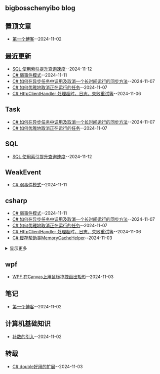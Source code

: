 ## bigbosschenyibo blog
## 置顶文章
- [第一个博客](https://github.com/bigbosschenyibo/gitblog/issues/1)--2024-11-02
## 最近更新
- [SQL 使用索引提升查询速度](https://github.com/bigbosschenyibo/gitblog/issues/10)--2024-11-12
- [C# 弱事件模式](https://github.com/bigbosschenyibo/gitblog/issues/9)--2024-11-11
- [C# 如何在异步任务中调用及取消一个长时间运行的同步方法](https://github.com/bigbosschenyibo/gitblog/issues/8)--2024-11-07
- [C# 如何优雅地取消正在运行的任务](https://github.com/bigbosschenyibo/gitblog/issues/7)--2024-11-07
- [C# HttpClientHandler 处理超时、日志、失败重试等](https://github.com/bigbosschenyibo/gitblog/issues/6)--2024-11-06
## Task
- [C# 如何在异步任务中调用及取消一个长时间运行的同步方法](https://github.com/bigbosschenyibo/gitblog/issues/8)--2024-11-07
- [C# 如何优雅地取消正在运行的任务](https://github.com/bigbosschenyibo/gitblog/issues/7)--2024-11-07
## SQL
- [SQL 使用索引提升查询速度](https://github.com/bigbosschenyibo/gitblog/issues/10)--2024-11-12
## WeakEvent
- [C# 弱事件模式](https://github.com/bigbosschenyibo/gitblog/issues/9)--2024-11-11
## csharp
- [C# 弱事件模式](https://github.com/bigbosschenyibo/gitblog/issues/9)--2024-11-11
- [C# 如何在异步任务中调用及取消一个长时间运行的同步方法](https://github.com/bigbosschenyibo/gitblog/issues/8)--2024-11-07
- [C# 如何优雅地取消正在运行的任务](https://github.com/bigbosschenyibo/gitblog/issues/7)--2024-11-07
- [C# HttpClientHandler 处理超时、日志、失败重试等](https://github.com/bigbosschenyibo/gitblog/issues/6)--2024-11-06
- [C# 缓存帮助类MemoryCacheHelper](https://github.com/bigbosschenyibo/gitblog/issues/5)--2024-11-03
<details><summary>显示更多</summary>

- [C# double好用的扩展](https://github.com/bigbosschenyibo/gitblog/issues/4)--2024-11-03
</details>

## wpf
- [WPF 在Canvas上用鼠标拖拽画出矩形](https://github.com/bigbosschenyibo/gitblog/issues/3)--2024-11-03
## 笔记
- [第一个博客](https://github.com/bigbosschenyibo/gitblog/issues/1)--2024-11-02
## 计算机基础知识
- [补数的引入](https://github.com/bigbosschenyibo/gitblog/issues/2)--2024-11-02
## 转载
- [C# double好用的扩展](https://github.com/bigbosschenyibo/gitblog/issues/4)--2024-11-03
